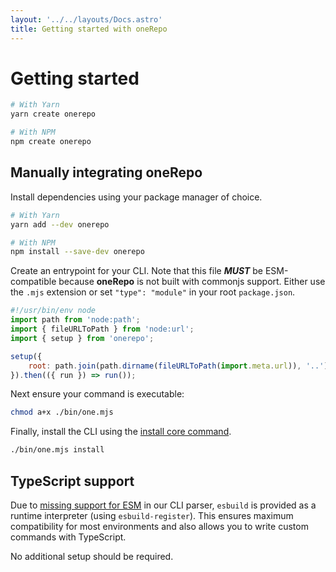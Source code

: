 ```yaml
---
layout: '../../layouts/Docs.astro'
title: Getting started with oneRepo
---
```


# Getting started

```sh
# With Yarn
yarn create onerepo

# With NPM
npm create onerepo
```

## Manually integrating oneRepo

Install dependencies using your package manager of choice.

```sh
# With Yarn
yarn add --dev onerepo

# With NPM
npm install --save-dev onerepo
```

Create an entrypoint for your CLI. Note that this file _**MUST**_ be ESM-compatible because **oneRepo** is not built with commonjs support. Either use the `.mjs` extension or set `"type": "module"` in your root `package.json`.

```js title="./bin/one.mjs"
#!/usr/bin/env node
import path from 'node:path';
import { fileURLToPath } from 'node:url';
import { setup } from 'onerepo';

setup({
	root: path.join(path.dirname(fileURLToPath(import.meta.url)), '..'),
}).then(({ run }) => run());
```

Next ensure your command is executable:

```sh
chmod a+x ./bin/one.mjs
```

Finally, install the CLI using the [install core command](/docs/core/install/).

```sh
./bin/one.mjs install
```

## TypeScript support

Due to [missing support for ESM](https://github.com/yargs/yargs/issues/571) in our CLI parser, `esbuild` is provided as a runtime interpreter (using `esbuild-register`). This ensures maximum compatibility for most environments and also allows you to write custom commands with TypeScript.

No additional setup should be required.
